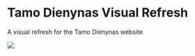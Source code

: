 # Tamo Dienynas Visual Refresh
A visual refresh for the Tamo Dienynas website

![](https://r2.e-z.host/c006eee1-5f47-4f5d-aa61-83bde81436ec/ovihr986.png)